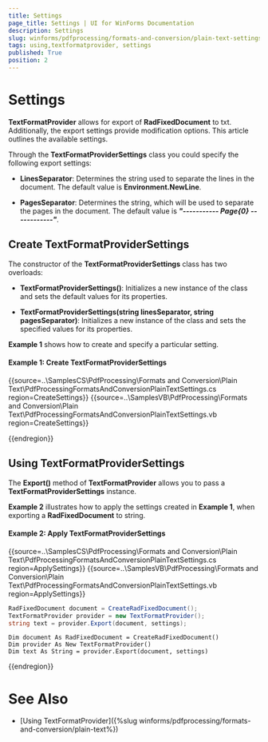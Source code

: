 ```yaml
---
title: Settings
page_title: Settings | UI for WinForms Documentation
description: Settings
slug: winforms/pdfprocessing/formats-and-conversion/plain-text-settings
tags: using,textformatprovider, settings
published: True
position: 2
---
```



# Settings

__TextFormatProvider__ allows for export of __RadFixedDocument__ to txt. Additionally, the export settings provide modification options. This article outlines the available settings.

Through the __TextFormatProviderSettings__ class you could specify the following export settings:

* **LinesSeparator**: Determines the string used to separate the lines in the document. The default value is __Environment.NewLine__.


* **PagesSeparator**: Determines the string, which will be used to separate the pages in the document. The default value is __*"----------- Page{0} ------------"*__.


## Create TextFormatProviderSettings

The constructor of the **TextFormatProviderSettings** class has two overloads:

* **TextFormatProviderSettings()**: Initializes a new instance of the class and sets the default values for its properties.

* **TextFormatProviderSettings(string linesSeparator, string pagesSeparator)**: Initializes a new instance of the class and sets the specified values for its properties.

**Example 1** shows how to create and specify a particular setting.

#### Example 1: Create TextFormatProviderSettings

{{source=..\SamplesCS\PdfProcessing\Formats and Conversion\Plain Text\PdfProcessingFormatsAndConversionPlainTextSettings.cs region=CreateSettings}} 
{{source=..\SamplesVB\PdfProcessing\Formats and Conversion\Plain Text\PdfProcessingFormatsAndConversionPlainTextSettings.vb region=CreateSettings}}



{{endregion}}

## Using TextFormatProviderSettings

The __Export()__ method of **TextFormatProvider** allows you to pass a **TextFormatProviderSettings** instance. 

**Example 2** illustrates how to apply the settings created in **Example 1**, when exporting a **RadFixedDocument** to string.

#### Example 2: Apply TextFormatProviderSettings

{{source=..\SamplesCS\PdfProcessing\Formats and Conversion\Plain Text\PdfProcessingFormatsAndConversionPlainTextSettings.cs region=ApplySettings}} 
{{source=..\SamplesVB\PdfProcessing\Formats and Conversion\Plain Text\PdfProcessingFormatsAndConversionPlainTextSettings.vb region=ApplySettings}}

````C#
RadFixedDocument document = CreateRadFixedDocument();
TextFormatProvider provider = new TextFormatProvider();
string text = provider.Export(document, settings);

````
````VB.NET
Dim document As RadFixedDocument = CreateRadFixedDocument()
Dim provider As New TextFormatProvider()
Dim text As String = provider.Export(document, settings)
````

{{endregion}}


# See Also

* [Using TextFormatProvider]({%slug winforms/pdfprocessing/formats-and-conversion/plain-text%})
